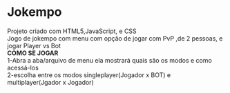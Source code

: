 # Jokempo
Projeto criado com HTML5,JavaScript, e CSS<br>
Jogo de jokempo com menu com opção de jogar com PvP ,de 2 pessoas, e jogar Player vs Bot
<br>
<b>COMO SE JOGAR</b>
<br> 
1-Abra a aba/arquivo de menu ela mostrará quais são os modos e como acessá-los<br>
2-escolha entre os modos singleplayer(Jogador x BOT) e multiplayer(Jgador x Jogador)
